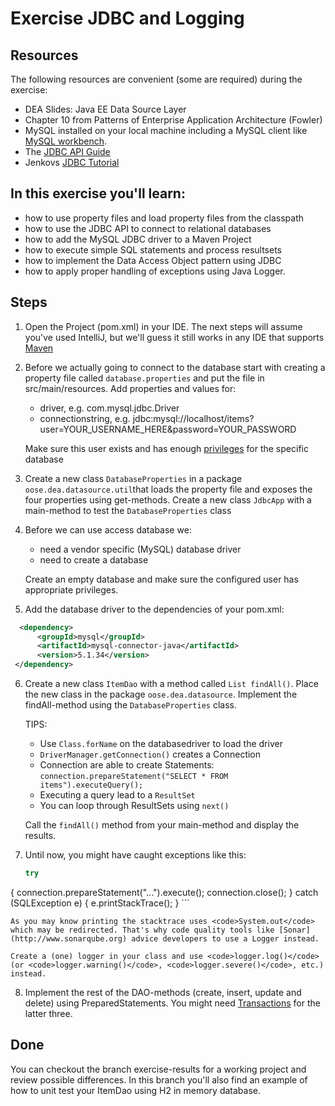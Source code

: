 Exercise JDBC and Logging
=========================
Resources
-------------
The following resources are convenient (some are required) during the exercise:

* DEA Slides: Java EE Data Source Layer
* Chapter 10 from Patterns of Enterprise Application Architecture (Fowler)
* MySQL installed on your local machine including a MySQL client like [MySQL workbench](https://dev.mysql.com/downloads/workbench/).
* The [JDBC API Guide](http://docs.oracle.com/javase/7/docs/technotes/guides/jdbc/)
* Jenkovs [JDBC Tutorial](http://tutorials.jenkov.com/jdbc/index.html)

In this exercise you'll learn:
------------------------------
* how to use property files and load property files from the classpath
* how to use the JDBC API to connect to relational databases
* how to add the MySQL JDBC driver to a Maven Project
* how to execute simple SQL statements and process resultsets
* how to implement the Data Access Object pattern using JDBC
* how to apply proper handling of exceptions using Java Logger.

Steps
-----
1. Open the Project (pom.xml) in your IDE. The next steps will assume you've used IntelliJ, but we'll guess it still works in any IDE that supports [Maven](http://maven.apache.org/ "Maven")

2. Before we actually going to connect to the database start with creating a property file called <code>database.properties</code> and put the file in src/main/resources. Add properties and values for:
	* driver, e.g. com.mysql.jdbc.Driver
	* connectionstring, e.g. jdbc:mysql://localhost/items?user=YOUR_USERNAME_HERE&password=YOUR_PASSWORD

	Make sure this user exists and has enough [privileges](https://www.digitalocean.com/community/tutorials/how-to-create-a-new-user-and-grant-permissions-in-mysql "privileges") for the specific database

3. Create a new class <code>DatabaseProperties</code> in a package <code>oose.dea.datasource.util</code>that loads the property file and exposes the four properties using get-methods. Create a new class <code>JdbcApp</code> with a main-method to test the <code>DatabaseProperties</code> class

4. Before we can use access database we:
	* need a vendor specific (MySQL) database driver
	* need to create a database

	Create an empty database and make sure the configured user has appropriate privileges.

5. Add the database driver to the dependencies of your pom.xml:

  ```xml
	<dependency>
        <groupId>mysql</groupId>
        <artifactId>mysql-connector-java</artifactId>
        <version>5.1.34</version>
   </dependency>
   ```

6. Create a new class <code>ItemDao</code> with a method called <code>List<Item> findAll()</code>. Place the new class in the package <code>oose.dea.datasource</code>. Implement the findAll-method using the <code>DatabaseProperties</code> class.

	TIPS:
	* Use <code>Class.forName</code> on the databasedriver to load the driver
	* <code>DriverManager.getConnection()</code> creates a Connection
	* Connection are able to create Statements: <code>connection.prepareStatement("SELECT * FROM items").executeQuery();</code>
	* Executing a query lead to a <code>ResultSet</code>
	* You can loop through ResultSets using <code>next()</code>

	Call the <code>findAll()</code> method from your main-method and display the results.

7. Until now, you might have caught exceptions like this:
	```java
	try
  {
      connection.prepareStatement("...").execute();
      connection.close();
  } catch (SQLException e) {
      e.printStackTrace();
  }
	```

	As you may know printing the stacktrace uses <code>System.out</code> which may be redirected. That's why code quality tools like [Sonar](http://www.sonarqube.org) advice developers to use a Logger instead.

	Create a (one) logger in your class and use <code>logger.log()</code> (or <code>logger.warning()</code>, <code>logger.severe()</code>, etc.) instead.

8. Implement the rest of the DAO-methods (create, insert, update and delete) using PreparedStatements. You might need [Transactions](http://www.mkyong.com/jdbc/jdbc-transaction-example/) for the latter three.

Done
----
You can checkout the branch exercise-results for a working project and review possible differences. In this branch you'll also find an example of how to unit test your ItemDao using H2 in memory database. 
